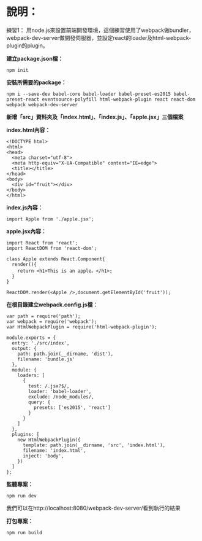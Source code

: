 說明：
===

練習1：
用node.js來設置前端開發環境，這個練習使用了webpack做bundler，webpack-dev-server做開發伺服器，並設定react的loader及html-webpack-plugin的plugin。


**建立package.json檔：**

    npm init

  
  
  
    
**安裝所需要的package：**

    npm i --save-dev babel-core babel-loader babel-preset-es2015 babel-preset-react eventsource-polyfill html-webpack-plugin react react-dom webpack webpack-dev-server


**新增「src」資料夾及「index.html」、「index.js」、「apple.jsx」三個檔案**


**index.html內容：**

    <!DOCTYPE html>
    <html>
    <head>
      <meta charset="utf-8">
      <meta http-equiv="X-UA-Compatible" content="IE=edge">
      <title></title>
    </head>
    <body>
      <div id="fruit"></div>
    </body>
    </html>

**index.js內容：**

    import Apple from './apple.jsx';


**apple.jsx內容：**

    import React from 'react';
    import ReactDOM from 'react-dom';
    
    class Apple extends React.Component{
      render(){
        return <h1>This is an apple。</h1>;
      }
    }
    
    ReactDOM.render(<Apple />,document.getElementById('fruit'));


**在根目錄建立webpack.config.js檔：**

    var path = require('path');
    var webpack = require('webpack');
    var HtmlWebpackPlugin = require('html-webpack-plugin');
    
    module.exports = {
      entry: './src/index',
      output: {
        path: path.join(__dirname, 'dist'),
        filename: 'bundle.js'
      },
      module: {
        loaders: [
          {
            test: /.jsx?$/,
            loader: 'babel-loader',
            exclude: /node_modules/,
            query: {
              presets: ['es2015', 'react']
            }
          }
        ]
      },
      plugins: [
        new HtmlWebpackPlugin({
          template: path.join(__dirname, 'src', 'index.html'),
          filename: 'index.html',
          inject: 'body',
        })
      ]
    };


**監聽專案：**

    npm run dev

我們可以在http://localhost:8080/webpack-dev-server/看到執行的結果


**打包專案：**

    npm run build
